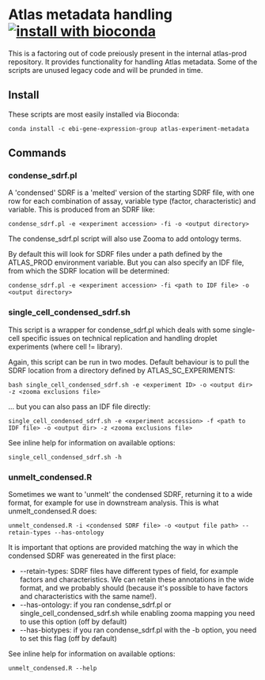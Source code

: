 # Atlas metadata handling [![install with bioconda](https://img.shields.io/badge/install%20with-bioconda-brightgreen.svg?style=flat)](https://anaconda.org/ebi-gene-expression-group/atlas-experiment-metadata)

This is a factoring out of code preiously present in the internal atlas-prod repository. It provides functionality for handling Atlas metadata. Some of the scripts are unused legacy code and will be prunded in time.

## Install

These scripts are most easily installed via Bioconda:

```
conda install -c ebi-gene-expression-group atlas-experiment-metadata
```

## Commands

### condense_sdrf.pl

A 'condensed' SDRF is a 'melted' version of the starting SDRF file, with one row for each combination of assay, variable type (factor, characteristic) and variable. This is produced from an SDRF like:

```
condense_sdrf.pl -e <experiment accession> -fi -o <output directory>
```

The condense_sdrf.pl script will also use Zooma to add ontology terms.

By default this will look for SDRF files under a path defined by the ATLAS_PROD environment variable. But you can also specify an IDF file, from which the SDRF location will be determined:
    
```
condense_sdrf.pl -e <experiment accession> -fi <path to IDF file> -o <output directory>
```

### single_cell_condensed_sdrf.sh

This script is a wrapper for condense_sdrf.pl which deals with some single-cell specific issues on technical replication and handling droplet experiments (where cell != library). 

Again, this script can be run in two modes. Default behaviour is to pull the SDRF location from a directory defined by ATLAS_SC_EXPERIMENTS:

```
bash single_cell_condensed_sdrf.sh -e <experiment ID> -o <output dir> -z <zooma exclusions file>
```

... but you can also pass an IDF file directly:

```
single_cell_condensed_sdrf.sh -e <experiment accession> -f <path to IDF file> -o <output dir> -z <zooma exclusions file>
```

See inline help for information on available options:

```
single_cell_condensed_sdrf.sh -h
```

### unmelt_condensed.R

Sometimes we want to 'unmelt' the condensed SDRF, returning it to a wide format, for example for use in downstream analysis. This is what unmelt_condensed.R does:

```
unmelt_condensed.R -i <condensed SDRF file> -o <output file path> --retain-types --has-ontology
```

It is important that options are provided matching the way in which the condensed SDRF was genereated in the first place:

 - --retain-types: SDRF files have different types of field, for example factors and characteristics. We can retain these annotations in the wide format, and we probably should (because it's possible to have factors and characteristics with the same name!).
 - --has-ontology: if you ran condense_sdrf.pl or single_cell_condensed_sdrf.sh while enabling zooma mapping you need to use this option (off by default)
 - --has-biotypes: if you ran condense_sdrf.pl with the -b option, you need to set this flag (off by default)

See inline help for information on available options:

```
unmelt_condensed.R --help
```
